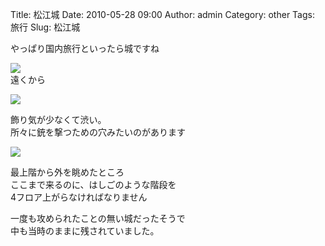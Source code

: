 Title: 松江城
Date: 2010-05-28 09:00
Author: admin
Category: other
Tags: 旅行
Slug: 松江城

やっぱり国内旅行といったら城ですね

[![](http://farm5.static.flickr.com/4028/4636933283_d58a83556c_m.jpg)](http://www.flickr.com/photos/46200029@N06/4636933283/)  
遠くから

[![](http://farm4.static.flickr.com/3413/4637543554_61b4e6102b_m.jpg)](http://www.flickr.com/photos/46200029@N06/4637543554/)  
  
飾り気が少なくて渋い。  
所々に銃を撃つための穴みたいのがあります

[![](http://farm4.static.flickr.com/3362/4637545002_79b387f75b_m.jpg)](http://www.flickr.com/photos/46200029@N06/4637545002/)  
  
最上階から外を眺めたところ  
ここまで来るのに、はしごのような階段を  
4フロア上がらなければなりません

一度も攻められたことの無い城だったそうで  
中も当時のままに残されていました。
